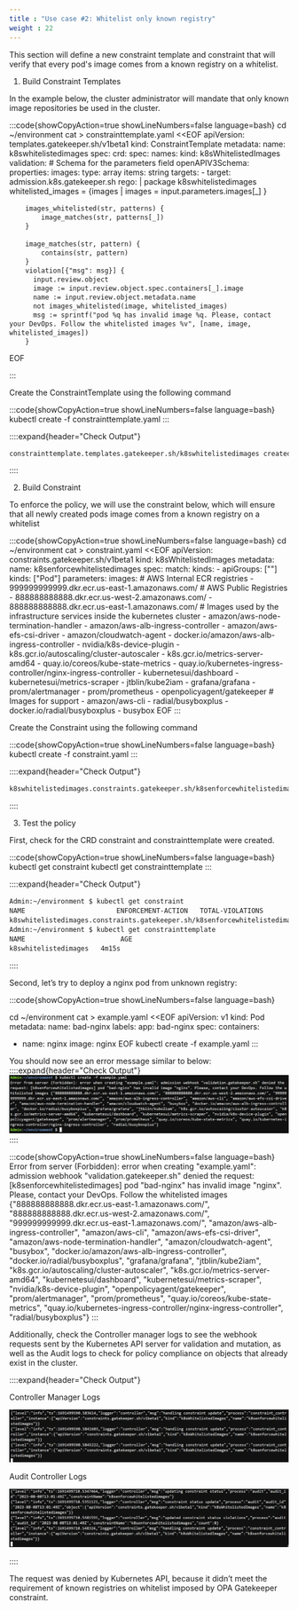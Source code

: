 ```yaml
---
title : "Use case #2: Whitelist only known registry"
weight : 22
---
```


This section will define a new constraint template and constraint that will verify that every pod's image comes from a known registry on a whitelist.

1. Build Constraint Templates

In the example below, the cluster administrator will mandate that only known image repositories be used in the cluster. 

:::code{showCopyAction=true showLineNumbers=false language=bash}
cd ~/environment
cat > constrainttemplate.yaml <<EOF
apiVersion: templates.gatekeeper.sh/v1beta1
kind: ConstraintTemplate
metadata:
  name: k8swhitelistedimages
spec:
  crd:
    spec:
      names:
        kind: k8sWhitelistedImages
      validation:
        # Schema for the parameters field
        openAPIV3Schema:
          properties:
            images:
              type: array
              items: string
  targets:
    - target: admission.k8s.gatekeeper.sh
      rego: |
        package k8swhitelistedimages
        whitelisted_images = {images |
            images = input.parameters.images[_]
        }
    
        images_whitelisted(str, patterns) {
            image_matches(str, patterns[_])
        }
    
        image_matches(str, pattern) {
            contains(str, pattern)
        }
        violation[{"msg": msg}] {
          input.review.object
          image := input.review.object.spec.containers[_].image
          name := input.review.object.metadata.name
          not images_whitelisted(image, whitelisted_images)
          msg := sprintf("pod %q has invalid image %q. Please, contact your DevOps. Follow the whitelisted images %v", [name, image, whitelisted_images])
        }
EOF

:::


Create the ConstraintTemplate using the following command

:::code{showCopyAction=true showLineNumbers=false language=bash}
kubectl create -f constrainttemplate.yaml
:::

::::expand{header="Check Output"}
```bash
constrainttemplate.templates.gatekeeper.sh/k8swhitelistedimages created
```
::::

2. Build Constraint

To enforce the policy, we will use the constraint below, which will ensure that all newly created pods image comes from a known registry on a whitelist


:::code{showCopyAction=true showLineNumbers=false language=bash}
cd ~/environment
cat > constraint.yaml <<EOF
apiVersion: constraints.gatekeeper.sh/v1beta1
kind: k8sWhitelistedImages
metadata:
  name: k8senforcewhitelistedimages
spec:
  match:
    kinds:
      - apiGroups: [""]
        kinds: ["Pod"]
  parameters:
    images:
      # AWS Internal ECR registries
      - 999999999999.dkr.ecr.us-east-1.amazonaws.com/
      # AWS Public Registries
      - 888888888888.dkr.ecr.us-west-2.amazonaws.com/
      - 888888888888.dkr.ecr.us-east-1.amazonaws.com/
      # Images used by the infrastructure services inside the kubernetes cluster
      - amazon/aws-node-termination-handler
      - amazon/aws-alb-ingress-controller
      - amazon/aws-efs-csi-driver
      - amazon/cloudwatch-agent
      - docker.io/amazon/aws-alb-ingress-controller
      - nvidia/k8s-device-plugin
      - k8s.gcr.io/autoscaling/cluster-autoscaler
      - k8s.gcr.io/metrics-server-amd64
      - quay.io/coreos/kube-state-metrics
      - quay.io/kubernetes-ingress-controller/nginx-ingress-controller
      - kubernetesui/dashboard
      - kubernetesui/metrics-scraper
      - jtblin/kube2iam
      - grafana/grafana
      - prom/alertmanager
      - prom/prometheus
      - openpolicyagent/gatekeeper
      # Images for support
      - amazon/aws-cli
      - radial/busyboxplus
      - docker.io/radial/busyboxplus
      - busybox
EOF
:::

Create the Constraint using the following command

:::code{showCopyAction=true showLineNumbers=false language=bash}
kubectl create -f constraint.yaml
:::

::::expand{header="Check Output"}
```bash
k8swhitelistedimages.constraints.gatekeeper.sh/k8senforcewhitelistedimages created
```
::::

3. Test the policy 

First, check for the CRD constraint and constrainttemplate were created.

:::code{showCopyAction=true showLineNumbers=false language=bash}
kubectl get constraint
kubectl get constrainttemplate
:::

::::expand{header="Check Output"}
```bash
Admin:~/environment $ kubectl get constraint
NAME                       ENFORCEMENT-ACTION   TOTAL-VIOLATIONS
k8swhitelistedimages.constraints.gatekeeper.sh/k8senforcewhitelistedimages
Admin:~/environment $ kubectl get constrainttemplate
NAME                        AGE
k8swhitelistedimages   4m15s
```
::::

Second, let’s try to deploy a nginx pod from unknown registry:

:::code{showCopyAction=true showLineNumbers=false language=bash}

cd ~/environment
cat > example.yaml <<EOF
apiVersion: v1
kind: Pod
metadata:
  name: bad-nginx
  labels:
    app: bad-nginx
spec:
  containers:
  - name: nginx
    image: nginx
EOF
kubectl create -f example.yaml
:::

You should now see an error message similar to below:
::::expand{header="Check Output"}
![OPA](/static/images/pod-security/opa/opa-constraint2.PNG)
::::

:::code{showCopyAction=true showLineNumbers=false language=bash}
Error from server (Forbidden): error when creating "example.yaml": admission webhook "validation.gatekeeper.sh" denied the request: [k8senforcewhitelistedimages] pod "bad-nginx" has invalid image "nginx". Please, contact your DevOps. Follow the whitelisted images {"888888888888.dkr.ecr.us-east-1.amazonaws.com/", "888888888888.dkr.ecr.us-west-2.amazonaws.com/", "999999999999.dkr.ecr.us-east-1.amazonaws.com/", "amazon/aws-alb-ingress-controller", "amazon/aws-cli", "amazon/aws-efs-csi-driver", "amazon/aws-node-termination-handler", "amazon/cloudwatch-agent", "busybox", "docker.io/amazon/aws-alb-ingress-controller", "docker.io/radial/busyboxplus", "grafana/grafana", "jtblin/kube2iam", "k8s.gcr.io/autoscaling/cluster-autoscaler", "k8s.gcr.io/metrics-server-amd64", "kubernetesui/dashboard", "kubernetesui/metrics-scraper", "nvidia/k8s-device-plugin", "openpolicyagent/gatekeeper", "prom/alertmanager", "prom/prometheus", "quay.io/coreos/kube-state-metrics", "quay.io/kubernetes-ingress-controller/nginx-ingress-controller", "radial/busyboxplus"}
:::

Additionally, check the Controller manager logs to see the webhook requests sent by the Kubernetes API server for validation and mutation, as well as the Audit logs to check for policy compliance on objects that already exist in the cluster.

::::expand{header="Check Output"}

Controller Manager Logs

![OPA](/static/images/pod-security/opa/controller-logs2.PNG)

Audit Controller Logs

![OPA](/static/images/pod-security/opa/audit-logs2.PNG)

::::

The request was denied by Kubernetes API, because it didn’t meet the requirement of known registries on whitelist imposed by OPA Gatekeeper constraint.

